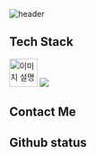 ![header](https://capsule-render.vercel.app/api?type=cylinder&theme=tokyonight&height=200&section=header&text=Cyanjz's%20repo&fontSize=90&animation=fadeIn
)
## Tech Stack
<img src="https://raw.githubusercontent.com/marwin1991/profile-technology-icons/refs/heads/main/icons/python.png" alt="이미지 설명" width="50" height="50">
<img src="https://img.shields.io/badge/react-20232a.svg?style=for-the-badge&logo=react&logoColor=61DAFB" />

## Contact Me



## Github status
